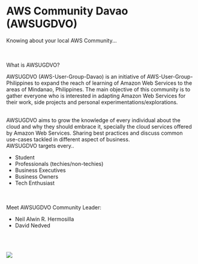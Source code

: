 # AWS Community Davao (AWSUGDVO)

Knowing about your local AWS Community...

<br>
<br>
What is AWSUGDVO?
<br>

AWSUGDVO (AWS-User-Group-Davao) is an initiative of AWS-User-Group-Philippines to expand the reach of learning of Amazon Web Services to the areas of Mindanao, Philippines. The main objective of this community is to gather everyone who is interested in adapting Amazon Web Services for their work, side projects and personal experimentations/explorations.

<br>
AWSUGDVO aims to grow the knowledge of every individual about the cloud and why they should embrace it, specially the cloud services offered by Amazon Web Services. Sharing best practices and discuss common use-cases tackled in different aspect of business.

<br>
AWSUGDVO targets every..

- Student
- Professionals (techies/non-techies)
- Business Executives
- Business Owners
- Tech Enthusiast

<br>
<br>
Meet AWSUGDVO Community Leader:

- Neil Alwin R. Hermosilla
- David Nedved

<br>
<br>

![](https://d1.awsstatic.com/logos/aws/PB_AWS_logo_RGB.jpg)
